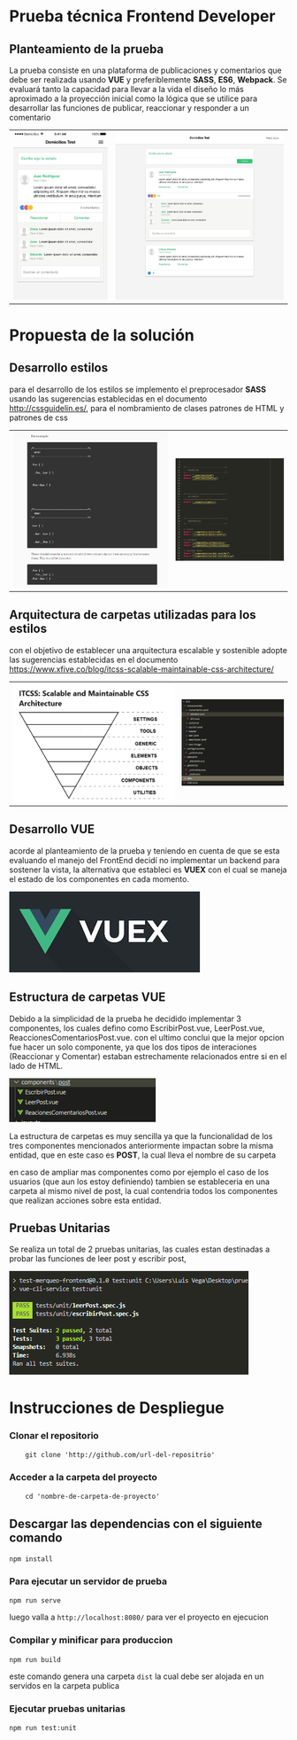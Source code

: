 # Prueba técnica Frontend Developer

## Planteamiento de la prueba

La prueba consiste en una plataforma de publicaciones y comentarios que debe ser realizada usando **VUE** y preferiblemente **SASS**, **ES6**, **Webpack**. Se evaluará tanto la capacidad para llevar a la vida el diseño lo más aproximado a la proyección inicial como la lógica que se utilice para desarrollar las funciones de publicar, reaccionar y responder a un comentario

<table>
    <tr>
        <td><img src="./screenshots/mobile_mode.jpg" /></td>
        <td><img src="./screenshots/desktop_mode.jpg" /></td>
    </tr>
</table>

# Propuesta de la solución

## Desarrollo estilos
para el desarrollo de los estilos se implemento el preprocesador **SASS** usando las sugerencias establecidas en el documento http://cssguidelin.es/, para el nombramiento de clases patrones de HTML y patrones de css

<table>
    <tr>
        <td><img src="./screenshots/example_css.png" /></td>
        <td><img src="./screenshots/real_css.png" /></td>
    </tr>
</table>


## Arquitectura de carpetas utilizadas para los estilos
con el objetivo de establecer una arquitectura escalable y sostenible adopte las sugerencias establecidas en el documento https://www.xfive.co/blog/itcss-scalable-maintainable-css-architecture/


<table>
    <tr>
        <td><img src="./screenshots/example_arquitectura_css.png" /></td>
        <td><img src="./screenshots/real_arquitectura_css.png" /></td>
    </tr>
</table>


## Desarrollo VUE
acorde al planteamiento de la prueba y teniendo en cuenta de que se esta evaluando el manejo del FrontEnd decidí no implementar un backend para sostener la vista, la alternativa que estableci es **VUEX** con el cual se maneja el estado de los componentes en cada momento.

<img src="./screenshots/vuex.png" />




## Estructura de carpetas VUE
Debido a la simplicidad de la prueba he decidido implementar 3 componentes, los cuales defino como EscribirPost.vue, LeerPost.vue, ReaccionesComentariosPost.vue. con el ultimo conclui que la mejor opcion fue hacer un solo componente, ya que los dos tipos de interaciones (Reaccionar y Comentar) estaban estrechamente relacionados entre si en el lado de HTML. 

<img src="./screenshots/estructura_carpetas_vue.png" />

La estructura de carpetas es muy sencilla ya que la funcionalidad de los tres componentes mencionados anteriormente impactan sobre la misma entidad, que en este caso es **POST**, la cual lleva el nombre de su carpeta


en caso de ampliar mas componentes como por ejemplo el caso de los usuarios (que aun los estoy definiendo) tambien se estableceria en una carpeta al mismo nivel de post, la cual contendria todos los componentes que realizan acciones sobre esta entidad.



## Pruebas Unitarias

Se realiza un total de 2 pruebas unitarias, las cuales estan destinadas a probar las funciones de leer post y escribir post, 

<img src="./screenshots/pruebas_unitarias_merqueo.png" />


# Instrucciones de Despliegue

### Clonar el repositorio
```````
    git clone 'http://github.com/url-del-repositrio'
```````

### Acceder a la carpeta del proyecto
```````
    cd 'nombre-de-carpeta-de-proyecto'
```````

## Descargar las dependencias con el siguiente comando
```
npm install
```

### Para ejecutar un servidor de prueba 
```
npm run serve
```
luego valla a   `http://localhost:8080/` para ver el proyecto en ejecucion 

### Compilar y minificar para produccion
```
npm run build
```
este comando genera una carpeta `dist` la cual debe ser alojada en un servidos en la carpeta publica

### Ejecutar pruebas unitarias
```
npm run test:unit
```
